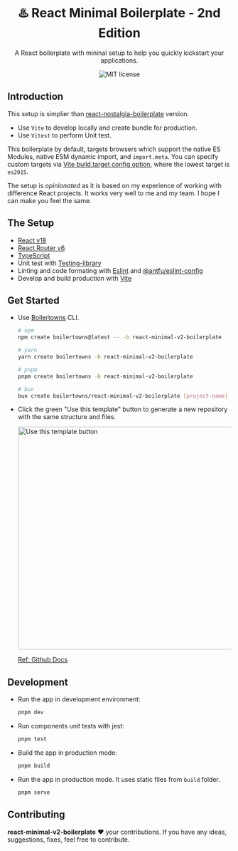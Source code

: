 <h1 align="center">♨️ React Minimal Boilerplate - 2nd Edition</h1>

<div align="center">
  <p>
    A React boilerplate with mininal setup to help you quickly kickstart your applications.
  </p>
  <img src="https://img.shields.io/github/license/boilertowns/react-minimal-v2-boilerplate?style=flat-square" alt="MIT license" >
</div>

## Introduction

This setup is simplier than [react-nostalgia-boilerplate](https://github.com/boilertowns/react-nostalgia-boilerplate) version.

- Use `Vite` to develop locally and create bundle for production.
- Use `Vitest` to perform Unit test.

This boilerplate by default, targets browsers which support the native ES Modules, native ESM dynamic import, and `import.meta`. You can specify custom targets via [Vite build.target config option](https://vitejs.dev/config/build-options.html#build-target), where the lowest target is `es2015`.

The setup is _opinionated_ as it is based on my experience of working with difference React projects. It works very well to me and my team. I hope I can make you feel the same.

## The Setup

- [React v18][react-url]
- [React Router v6][react-router-url]
- [TypeScript][typescript-url]
- Unit test with [Testing-library][testing-library-url]
- Linting and code formating with [Eslint][eslint-url] and [@antfu/eslint-config](https://github.com/antfu/eslint-config)
- Develop and build production with [Vite][vite-url]

## Get Started

- Use [Boilertowns](https://github.com/boilertowns/create-boilertowns) CLI.

  ```sh
  # npm
  npm create boilertowns@latest -- -b react-minimal-v2-boilerplate

  # yarn
  yarn create boilertowns -b react-minimal-v2-boilerplate

  # pnpm
  pnpm create boilertowns -b react-minimal-v2-boilerplate

  # bun
  bun create boilertowns/react-minimal-v2-boilerplate [project-name]
  ```

- Click the green "Use this template" button to generate a new repository with the same structure and files.

  <img src="https://docs.github.com/assets/cb-36544/images/help/repository/use-this-template-button.png" alt="Use this template button" width="500">

  [Ref: Github Docs](https://docs.github.com/en/repositories/creating-and-managing-repositories/creating-a-repository-from-a-template)

## Development

- Run the app in development environment:

  ```sh
  pnpm dev
  ```

- Run components unit tests with jest:

  ```sh
  pnpm test
  ```

- Build the app in production mode:

  ```sh
  pnpm build
  ```

- Run the app in production mode. It uses static files from `build` folder.

  ```sh
  pnpm serve
  ```

## Contributing

**react-minimal-v2-boilerplate** ❤️ your contributions. If you have any ideas, suggestions, fixes, feel free to contribute.

[boilertowns-url]: https://github.com/boilertowns
[react-url]: https://beta.reactjs.org
[react-router-url]: https://reactrouter.com
[typescript-url]: https://www.typescriptlang.org
[eslint-url]: https://eslint.org
[testing-library-url]: https://testing-library.com
[vite-url]: https://vitejs.dev
